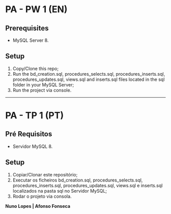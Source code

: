 # PA - PW 1 (EN)

## Prerequisites

* MySQL Server 8.

## Setup

1. Copy/Clone this repo;
2. Run the bd_creation.sql, procedures_selects.sql, procedures_inserts.sql, procedures_updates.sql, views.sql and inserts.sql files located in the sql folder in your MySQL Server;
3. Run the project via console.

-----

# PA - TP 1 (PT)

## Pré Requisitos

* Servidor MySQL 8.

## Setup

1. Copiar/Clonar este repositório;
2. Executar os ficheiros bd_creation.sql, procedures_selects.sql, procedures_inserts.sql, procedures_updates.sql, views.sql e inserts.sql localizados na pasta sql no Servidor MySQL;
3. Rodar o projeto via consola.

**Nuno Lopes | Afonso Fonseca**